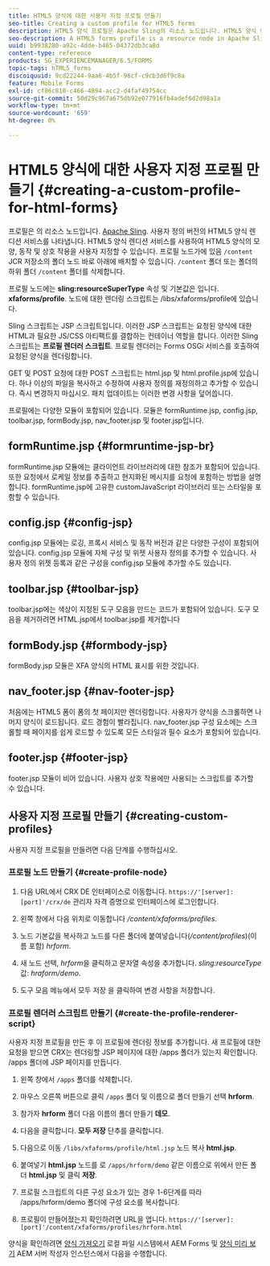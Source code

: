 ```yaml
---
title: HTML5 양식에 대한 사용자 지정 프로필 만들기
seo-title: Creating a custom profile for HTML5 forms
description: HTML5 양식 프로필은 Apache Sling의 리소스 노드입니다. HTML5 양식 렌더링 서비스의 사용자 지정 버전을 나타냅니다.
seo-description: A HTML5 forms profile is a resource node in Apache Sling. It represents a customized version of HTML5 forms Render service.
uuid: b9938280-a92c-4dde-b465-04372db3ca8d
content-type: reference
products: SG_EXPERIENCEMANAGER/6.5/FORMS
topic-tags: hTML5_forms
discoiquuid: 9cd22244-9aa6-4b5f-96cf-c9cb3d6f9c8a
feature: Mobile Forms
exl-id: cf86c810-c466-4894-acc2-d4faf49754cc
source-git-commit: 50d29c967a675db92e077916fb4adef6d2d98a1a
workflow-type: tm+mt
source-wordcount: '659'
ht-degree: 0%

---
```


# HTML5 양식에 대한 사용자 지정 프로필 만들기 {#creating-a-custom-profile-for-html-forms}

프로필은 의 리소스 노드입니다. [Apache Sling](https://sling.apache.org/). 사용자 정의 버전의 HTML5 양식 렌디션 서비스를 나타냅니다. HTML5 양식 렌디션 서비스를 사용하여 HTML5 양식의 모양, 동작 및 상호 작용을 사용자 지정할 수 있습니다. 프로필 노드가에 있음 `/content` JCR 저장소의 폴더 노드 바로 아래에 배치할 수 있습니다. `/content` 폴더 또는 폴더의 하위 폴더 `/content` 폴더를 삭제합니다.

프로필 노드에는 **sling:resourceSuperType** 속성 및 기본값은 입니다. **xfaforms/profile**. 노드에 대한 렌더링 스크립트는 /libs/xfaforms/profile에 있습니다.

Sling 스크립트는 JSP 스크립트입니다. 이러한 JSP 스크립트는 요청된 양식에 대한 HTML과 필요한 JS/CSS 아티팩트를 결합하는 컨테이너 역할을 합니다. 이러한 Sling 스크립트는 **프로필 렌더러 스크립트**. 프로필 렌더러는 Forms OSGi 서비스를 호출하여 요청된 양식을 렌더링합니다.

GET 및 POST 요청에 대한 POST 스크립트는 html.jsp 및 html.profile.jsp에 있습니다. 하나 이상의 파일을 복사하고 수정하여 사용자 정의를 재정의하고 추가할 수 있습니다. 즉시 변경하지 마십시오. 패치 업데이트는 이러한 변경 사항을 덮어씁니다.

프로필에는 다양한 모듈이 포함되어 있습니다. 모듈은 formRuntime.jsp, config.jsp, toolbar.jsp, formBody.jsp, nav_footer.jsp 및 footer.jsp입니다.

## formRuntime.jsp {#formruntime-jsp-br}

formRuntime.jsp 모듈에는 클라이언트 라이브러리에 대한 참조가 포함되어 있습니다. 또한 요청에서 로케일 정보를 추출하고 현지화된 메시지를 요청에 포함하는 방법을 설명합니다. formRuntime.jsp에 고유한 customJavaScript 라이브러리 또는 스타일을 포함할 수 있습니다.

## config.jsp {#config-jsp}

config.jsp 모듈에는 로깅, 프록시 서비스 및 동작 버전과 같은 다양한 구성이 포함되어 있습니다. config.jsp 모듈에 자체 구성 및 위젯 사용자 정의를 추가할 수 있습니다. 사용자 정의 위젯 등록과 같은 구성을 config.jsp 모듈에 추가할 수도 있습니다.

## toolbar.jsp {#toolbar-jsp}

toolbar.jsp에는 색상이 지정된 도구 모음을 만드는 코드가 포함되어 있습니다. 도구 모음을 제거하려면 HTML.jsp에서 toolbar.jsp를 제거합니다

## formBody.jsp {#formbody-jsp}

formBody.jsp 모듈은 XFA 양식의 HTML 표시를 위한 것입니다.

## nav_footer.jsp {#nav-footer-jsp}

처음에는 HTML5 폼이 폼의 첫 페이지만 렌더링합니다. 사용자가 양식을 스크롤하면 나머지 양식이 로드됩니다. 로드 경험이 빨라집니다. nav_footer.jsp 구성 요소에는 스크롤할 때 페이지를 쉽게 로드할 수 있도록 모든 스타일과 필수 요소가 포함되어 있습니다.

## footer.jsp {#footer-jsp}

footer.jsp 모듈이 비어 있습니다. 사용자 상호 작용에만 사용되는 스크립트를 추가할 수 있습니다.

## 사용자 지정 프로필 만들기 {#creating-custom-profiles}

사용자 지정 프로필을 만들려면 다음 단계를 수행하십시오.

### 프로필 노드 만들기 {#create-profile-node}

1. 다음 URL에서 CRX DE 인터페이스로 이동합니다. `https://'[server]:[port]'/crx/de` 관리자 자격 증명으로 인터페이스에 로그인합니다.

1. 왼쪽 창에서 다음 위치로 이동합니다 */content/xfaforms/profiles*.

1. 노드 기본값을 복사하고 노드를 다른 폴더에 붙여넣습니다(*/content/profiles*)(이름 포함) *hrform*.

1. 새 노드 선택, *hrform*&#x200B;을 클릭하고 문자열 속성을 추가합니다. *sling:resourceType* 값: *hraform/demo*.

1. 도구 모음 메뉴에서 모두 저장 을 클릭하여 변경 사항을 저장합니다.

### 프로필 렌더러 스크립트 만들기 {#create-the-profile-renderer-script}

사용자 지정 프로필을 만든 후 이 프로필에 렌더링 정보를 추가합니다. 새 프로필에 대한 요청을 받으면 CRX는 렌더링할 JSP 페이지에 대한 /apps 폴더가 있는지 확인합니다. /apps 폴더에 JSP 페이지를 만듭니다.

1. 왼쪽 창에서 `/apps` 폴더를 삭제합니다.
1. 마우스 오른쪽 버튼으로 클릭 `/apps` 폴더 및 이름으로 폴더 만들기 선택 **hrform**.
1. 참가자 **hrform** 폴더 다음 이름의 폴더 만들기 **데모**.
1. 다음을 클릭합니다. **모두 저장** 단추를 클릭합니다.
1. 다음으로 이동 `/libs/xfaforms/profile/html.jsp` 노드 복사 **html.jsp**.
1. 붙여넣기 **html.jsp** 노드를 로 `/apps/hrform/demo` 같은 이름으로 위에서 만든 폴더 **html.jsp** 및 클릭 **저장**.
1. 프로필 스크립트의 다른 구성 요소가 있는 경우 1-6단계를 따라 /apps/hrform/demo 폴더에 구성 요소를 복사합니다.

1. 프로필이 만들어졌는지 확인하려면 URL을 엽니다. `https://'[server]:[port]'/content/xfaforms/profiles/hrform.html`

양식을 확인하려면 [양식 가져오기](/help/forms/using/get-xdp-pdf-documents-aem.md) 로컬 파일 시스템에서 AEM Forms 및 [양식 미리 보기](/help/forms/using/previewing-forms.md) AEM 서버 작성자 인스턴스에서 다음을 수행합니다.
